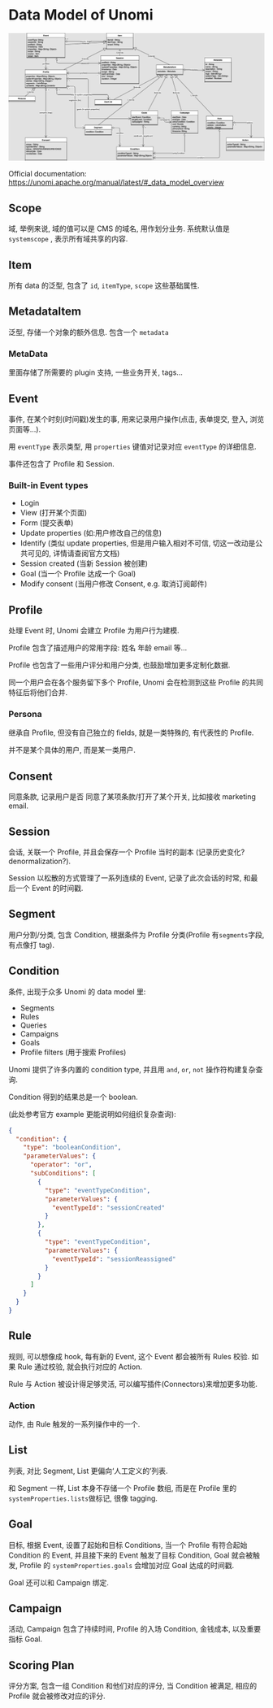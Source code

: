 # Data Model of Unomi

![Data model overview](/unomi/data-model-overview.jpg)

Official documentation: https://unomi.apache.org/manual/latest/#_data_model_overview

## Scope

域, 举例来说, 域的值可以是 CMS 的域名, 用作划分业务. 系统默认值是 `systemscope` , 表示所有域共享的内容.

## Item

所有 data 的泛型, 包含了 `id`, `itemType`, `scope` 这些基础属性.

## MetadataItem

泛型, 存储一个对象的额外信息. 包含一个 `metadata`

### MetaData

里面存储了所需要的 plugin 支持, 一些业务开关, tags...

## Event

事件, 在某个时刻(时间戳)发生的事, 用来记录用户操作(点击, 表单提交, 登入, 浏览页面等...).

用 `eventType` 表示类型, 用 `properties` 键值对记录对应 `eventType` 的详细信息.

事件还包含了 Profile 和 Session.

### Built-in Event types

- Login
- View (打开某个页面)
- Form (提交表单)
- Update properties (如:用户修改自己的信息)
- Identify (类似 update properties, 但是用户输入相对不可信, 切这一改动是公共可见的, 详情请查阅官方文档)
- Session created (当新 Session 被创建)
- Goal (当一个 Profile 达成一个 Goal)
- Modify consent (当用户修改 Consent, e.g. 取消订阅邮件)

## Profile

处理 Event 时, Unomi 会建立 Profile 为用户行为建模.

Profile 包含了描述用户的常用字段: 姓名 年龄 email 等...

Profile 也包含了一些用户评分和用户分类, 也鼓励增加更多定制化数据.

同一个用户会在各个服务留下多个 Profile, Unomi 会在检测到这些 Profile 的共同特征后将他们合并.

### Persona

继承自 Profile, 但没有自己独立的 fields, 就是一类特殊的, 有代表性的 Profile.

并不是某个具体的用户, 而是某一类用户.

## Consent

同意条款, 记录用户是否 同意了某项条款/打开了某个开关, 比如接收 marketing email.

## Session

会话, 关联一个 Profile, 并且会保存一个 Profile 当时的副本 (记录历史变化? denormalization?).

Session 以松散的方式管理了一系列连续的 Event, 记录了此次会话的时常, 和最后一个 Event 的时间戳.

## Segment

用户分割/分类, 包含 Condition, 根据条件为 Profile 分类(Profile 有`segments`字段,有点像打 tag).

## Condition

条件, 出现于众多 Unomi 的 data model 里:

- Segments
- Rules
- Queries
- Campaigns
- Goals
- Profile filters (用于搜索 Profiles)

Unomi 提供了许多内置的 condition type, 并且用 `and`, `or`, `not` 操作符构建复杂查询.

Condition 得到的结果总是一个 boolean.

(此处参考官方 example 更能说明如何组织复杂查询):

```json
{
  "condition": {
    "type": "booleanCondition",
    "parameterValues": {
      "operator": "or",
      "subConditions": [
        {
          "type": "eventTypeCondition",
          "parameterValues": {
            "eventTypeId": "sessionCreated"
          }
        },
        {
          "type": "eventTypeCondition",
          "parameterValues": {
            "eventTypeId": "sessionReassigned"
          }
        }
      ]
    }
  }
}
```

## Rule

规则, 可以想像成 hook, 每有新的 Event, 这个 Event 都会被所有 Rules 校验. 如果 Rule 通过校验, 就会执行对应的 Action.

Rule 与 Action 被设计得足够灵活, 可以编写插件(Connectors)来增加更多功能.

### Action

动作, 由 Rule 触发的一系列操作中的一个.

## List

列表, 对比 Segment, List 更偏向‘人工定义的’列表.

和 Segment 一样, List 本身不存储一个 Profile 数组, 而是在 Profile 里的`systemProperties.lists`做标记, 很像 tagging.

## Goal

目标, 根据 Event, 设置了起始和目标 Conditions, 当一个 Profile 有符合起始 Condition 的 Event, 并且接下来的 Event 触发了目标 Condition, Goal 就会被触发, Profile 的 `systemProperties.goals` 会增加对应 Goal 达成的时间戳.

Goal 还可以和 Campaign 绑定.

## Campaign

活动, Campaign 包含了持续时间, Profile 的入场 Condition, 金钱成本, 以及重要指标 Goal.

## Scoring Plan

评分方案, 包含一组 Condition 和他们对应的评分, 当 Condition 被满足, 相应的 Profile 就会被修改对应的评分.
